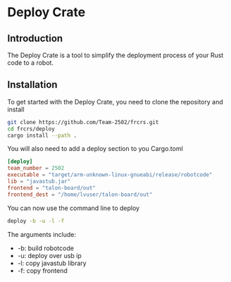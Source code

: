 # Deploy Crate

## Introduction

The Deploy Crate is a  tool to simplify the deployment process of your Rust code to a robot.

## Installation

To get started with the Deploy Crate, you need to clone the repository and install

```bash
git clone https://github.com/Team-2502/frcrs.git
cd frcrs/deploy
cargo install --path .
```

You will also need to add a deploy section to you Cargo.toml
```toml
[deploy]
team_number = 2502
executable = "target/arm-unknown-linux-gnueabi/release/robotcode"
lib = "javastub.jar"
frontend = "talon-board/out"
frontend_dest = "/home/lvuser/talon-board/out"
```

You can now use the command line to deploy
```bash
deploy -b -u -l -f
```
The arguments include:
* -b: build robotcode
* -u: deploy over usb ip
* -l: copy javastub library
* -f: copy frontend